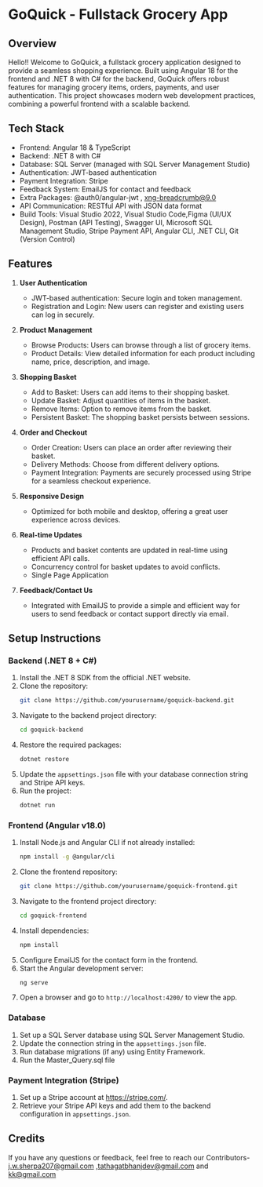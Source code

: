 # GoQuick - Fullstack Grocery App

## Overview
Hello!!
Welcome to GoQuick, a fullstack grocery application designed to provide a seamless shopping experience. Built using Angular 18 for the frontend and .NET 8 with C# for the backend, GoQuick offers robust features for managing grocery items, orders, payments, and user authentication. This project showcases modern web development practices, combining a powerful frontend with a scalable backend.

## Tech Stack

- Frontend: Angular 18 & TypeScript
- Backend: .NET 8 with C#
- Database: SQL Server (managed with SQL Server Management Studio)
- Authentication: JWT-based authentication
- Payment Integration: Stripe
- Feedback System: EmailJS for contact and feedback
- Extra Packages: @auth0/angular-jwt , xng-breadcrumb@9.0
- API Communication: RESTful API with JSON data format
- Build Tools: Visual Studio 2022, Visual Studio Code,Figma (UI/UX Design), Postman (API Testing), Swagger UI, Microsoft SQL Management Studio, Stripe Payment API, Angular CLI, .NET CLI, Git (Version Control)

## Features

1. **User Authentication**

   - JWT-based authentication: Secure login and token management.
   - Registration and Login: New users can register and existing users can log in securely.

2. **Product Management**

   - Browse Products: Users can browse through a list of grocery items.
   - Product Details: View detailed information for each product including name, price, description, and image.

3. **Shopping Basket**

   - Add to Basket: Users can add items to their shopping basket.
   - Update Basket: Adjust quantities of items in the basket.
   - Remove Items: Option to remove items from the basket.
   - Persistent Basket: The shopping basket persists between sessions.

4. **Order and Checkout**

   - Order Creation: Users can place an order after reviewing their basket.
   - Delivery Methods: Choose from different delivery options.
   - Payment Integration: Payments are securely processed using Stripe for a seamless checkout experience.

5. **Responsive Design**

   - Optimized for both mobile and desktop, offering a great user experience across devices.

6. **Real-time Updates**

   - Products and basket contents are updated in real-time using efficient API calls.
   - Concurrency control for basket updates to avoid conflicts.
   - Single Page Application

7. **Feedback/Contact Us**
   - Integrated with EmailJS to provide a simple and efficient way for users to send feedback or contact support directly via email.

## Setup Instructions

### Backend (.NET 8 + C#)

1. Install the .NET 8 SDK from the official .NET website.
2. Clone the repository:
   ```bash
   git clone https://github.com/yourusername/goquick-backend.git
   ```
3. Navigate to the backend project directory:
   ```bash
   cd goquick-backend
   ```
4. Restore the required packages:
   ```bash
   dotnet restore
   ```
5. Update the `appsettings.json` file with your database connection string and Stripe API keys.
6. Run the project:
   ```bash
   dotnet run
   ```

### Frontend (Angular v18.0)

1. Install Node.js and Angular CLI if not already installed:
   ```bash
   npm install -g @angular/cli
   ```
2. Clone the frontend repository:
   ```bash
   git clone https://github.com/yourusername/goquick-frontend.git
   ```
3. Navigate to the frontend project directory:
   ```bash
   cd goquick-frontend
   ```
4. Install dependencies:
   ```bash
   npm install
   ```
5. Configure EmailJS for the contact form in the frontend.
6. Start the Angular development server:
   ```bash
   ng serve
   ```
7. Open a browser and go to `http://localhost:4200/` to view the app.

### Database

1. Set up a SQL Server database using SQL Server Management Studio.
2. Update the connection string in the `appsettings.json` file.
3. Run database migrations (if any) using Entity Framework.
4. Run the Master_Query.sql file

### Payment Integration (Stripe)

1. Set up a Stripe account at https://stripe.com/.
2. Retrieve your Stripe API keys and add them to the backend configuration in `appsettings.json`.



## Credits

If you have any questions or feedback, feel free to reach our Contributors- j.w.sherpa207@gmail.com ,tathagatbhanjdev@gmail.com and kk@gmail.com
